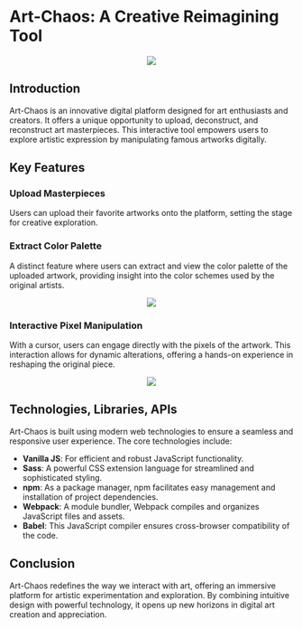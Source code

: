 # Art-Chaos: A Creative Reimagining Tool

<p align="center">
  <img src="image/home.png" />
</p>

## Introduction
Art-Chaos is an innovative digital platform designed for art enthusiasts and creators. It offers a unique opportunity to upload, deconstruct, and reconstruct art masterpieces. This interactive tool empowers users to explore artistic expression by manipulating famous artworks digitally.

## Key Features

### Upload Masterpieces
Users can upload their favorite artworks onto the platform, setting the stage for creative exploration.


### Extract Color Palette
A distinct feature where users can extract and view the color palette of the uploaded artwork, providing insight into the color schemes used by the original artists.
<p align="center">
  <img src="image/colorPallete.png" />
</p>

### Interactive Pixel Manipulation
With a cursor, users can engage directly with the pixels of the artwork. This interaction allows for dynamic alterations, offering a hands-on experience in reshaping the original piece.
<p align="center">
  <img src="image/pixel.png" />
</p>

## Technologies, Libraries, APIs
Art-Chaos is built using modern web technologies to ensure a seamless and responsive user experience. The core technologies include:

- **Vanilla JS**: For efficient and robust JavaScript functionality.
- **Sass**: A powerful CSS extension language for streamlined and sophisticated styling.
- **npm**: As a package manager, npm facilitates easy management and installation of project dependencies.
- **Webpack**: A module bundler, Webpack compiles and organizes JavaScript files and assets.
- **Babel**: This JavaScript compiler ensures cross-browser compatibility of the code.



## Conclusion
Art-Chaos redefines the way we interact with art, offering an immersive platform for artistic experimentation and exploration. By combining intuitive design with powerful technology, it opens up new horizons in digital art creation and appreciation.